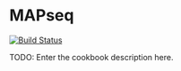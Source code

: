# MAPseq

[![Build Status](https://travis-ci.org/EagleGenomics-cookbooks/mapseq.svg?branch=master)](https://travis-ci.org/EagleGenomics-cookbooks/mapseq)

TODO: Enter the cookbook description here.
